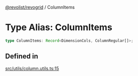 [@revolist/revogrid](README.md) / ColumnItems

# Type Alias: ColumnItems

```ts
type ColumnItems: Record<DimensionCols, ColumnRegular[]>;
```

## Defined in

[src/utils/column.utils.ts:15](https://github.com/revolist/revogrid/blob/7441a116e7c14801fe05f009e2206ea7b70630f5/src/utils/column.utils.ts#L15)
